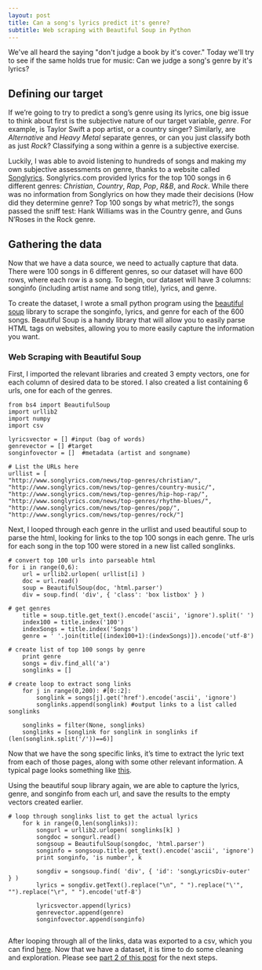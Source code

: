```yaml
---
layout: post
title: Can a song's lyrics predict it's genre?
subtitle: Web scraping with Beautiful Soup in Python
---
```


We've all heard the saying "don't judge a book by it's cover." Today we'll try to see if the same holds true for music: Can we judge a song's genre by it's lyrics?

## Defining our target
If we’re going to try to predict a song’s genre using its lyrics, one big issue to think about first is the subjective nature of our target variable, _genre_. For example, is Taylor Swift a pop artist, or a country singer? Similarly, are _Alternative_ and _Heavy Metal_ separate genres, or can you just classify both as just _Rock_?  Classifying a song within a genre is a subjective exercise.
 
Luckily, I was able to avoid listening to hundreds of songs and making my own subjective assessments on genre, thanks to a website called [Songlyrics](http://www.songlyrics.com/news/top-genres/country-music). Songlyrics.com provided lyrics for the top 100 songs in 6 different genres: _Christian_, _Country_, _Rap_, _Pop_, _R&B_, and _Rock_. While there was no information from Songlyrics on how they made their decisions (How did they determine genre? Top 100 songs by what metric?), the songs passed the sniff test: Hank Williams was in the Country genre, and Guns N’Roses in the Rock genre.

## Gathering the data
Now that we have a data source, we need to actually capture that data. There were 100 songs in 6 different genres, so our dataset will have 600 rows, where each row is a song. To begin, our dataset will have 3 columns: songinfo (including artist name and song title), lyrics, and genre.

To create the dataset, I wrote a small python program using the [beautiful soup](https://www.crummy.com/software/BeautifulSoup/bs4/doc/) library to scrape the songinfo, lyrics, and genre for each of the 600 songs. Beautiful Soup is a handy library that will allow you to easily parse HTML tags on websites, allowing you to more easily capture the information you want.

### Web Scraping with Beautiful Soup
First, I imported the relevant libraries and created 3 empty vectors, one for each column of desired data to be stored. I also created a list containing 6 urls, one for each of the genres.

<pre><code class="language-python line-numbers">from bs4 import BeautifulSoup
import urllib2
import numpy
import csv
 
lyricsvector = [] #input (bag of words)
genrevector = [] #target
songinfovector = []  #metadata (artist and songname)

# List the URLs here
urllist = [
"http://www.songlyrics.com/news/top-genres/christian/",
"http://www.songlyrics.com/news/top-genres/country-music/",
"http://www.songlyrics.com/news/top-genres/hip-hop-rap/",
"http://www.songlyrics.com/news/top-genres/rhythm-blues/",
"http://www.songlyrics.com/news/top-genres/pop/",
"http://www.songlyrics.com/news/top-genres/rock/"]
</code></pre>

Next, I looped through each genre in the urllist and used beautiful soup to parse the html, looking for links to the top 100 songs in each genre. The urls for each song in the top 100 were stored in a new list called songlinks. 

<pre><code class="language-python line-numbers"># convert top 100 urls into parseable html
for i in range(0,6):
    url = urllib2.urlopen( urllist[i] )
    doc = url.read()
    soup = BeautifulSoup(doc, 'html.parser')
    div = soup.find( 'div', { 'class': 'box listbox' } )
 
# get genres
    title = soup.title.get_text().encode('ascii', 'ignore').split(' ')
    index100 = title.index('100')
    indexSongs = title.index('Songs')
    genre = ' '.join(title[(index100+1):(indexSongs)]).encode('utf-8')
 
# create list of top 100 songs by genre
    print genre
    songs = div.find_all('a')
    songlinks = []

# create loop to extract song links
    for j in range(0,200): #[0::2]:
        songlink = songs[j].get('href').encode('ascii', 'ignore')
        songlinks.append(songlink) #output links to a list called songlinks

    songlinks = filter(None, songlinks)
    songlinks = [songlink for songlink in songlinks if (len(songlink.split('/'))==6)]
</code></pre>

Now that we have the song specific links, it’s time to extract the lyric text from each of those pages, along with some other relevant information. A typical page looks something like [this](http://www.songlyrics.com/the-beatles/yesterday-lyrics/). 

Using the beautiful soup library again, we are able to capture the lyrics, genre, and songinfo from each url, and save the results to the empty vectors created earlier. 
 
<pre><code class="language-python line-numbers"># loop through songlinks list to get the actual lyrics
    for k in range(0,len(songlinks)):
        songurl = urllib2.urlopen( songlinks[k] )
        songdoc = songurl.read()
        songsoup = BeautifulSoup(songdoc, 'html.parser')
        songinfo = songsoup.title.get_text().encode('ascii', 'ignore')
        print songinfo, 'is number', k

        songdiv = songsoup.find( 'div', { 'id': 'songLyricsDiv-outer' } )
        lyrics = songdiv.getText().replace("\n", " ").replace("\'", "").replace("\r", " ").encode('utf-8')

        lyricsvector.append(lyrics)
        genrevector.append(genre)
        songinfovector.append(songinfo)
 
</code></pre>

After looping through all of the links, data was exported to a csv, which you can find [here](/img/songlyrics/textminingAllLyrics.csv).
Now that we have a dataset, it is time to do some cleaning and exploration. Please see [part 2 of this post](https://riazhedayati.github.io/blog/predict-song-genre-pt2/) for the next steps.

